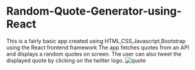 # Random-Quote-Generator-using-React
This is a fairly basic app created using HTML,CSS,Javascript,Bootstrap using the React frontend framework
The app fetches quotes from an API and displays a random quotes on screen. The user can also tweet the displayed quote
by clicking on the twitter logo.
![quote](https://user-images.githubusercontent.com/99534166/169013589-bd082058-210b-45ac-b593-aab83489e199.png)
